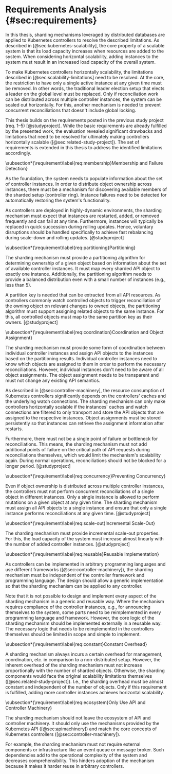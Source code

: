 # Requirements Analysis {#sec:requirements}

In this thesis, sharding mechanisms leveraged by distributed databases are applied to Kubernetes controllers to resolve the described limitations.
As described in [@sec:kubernetes-scalability], the core property of a scalable system is that its load capacity increases when resources are added to the system.
When considering horizontal scalability, adding instances to the system must result in an increased load capacity of the overall system.

To make Kubernetes controllers horizontally scalability, the limitations described in [@sec:scalability-limitations] need to be resolved.
At the core, the restriction to have only a single active instance at any given time must be removed.
In other words, the traditional leader election setup that elects a leader on the global level must be replaced.
Only if reconciliation work can be distributed across multiple controller instances, the system can be scaled out horizontally.
For this, another mechanism is needed to prevent concurrent reconciliations that doesn't include global locking.

This thesis builds on the requirements posted in the previous study project (req. 1–5) [@studyproject].
While the basic requirements are already fulfilled by the presented work, the evaluation revealed significant drawbacks and limitations that need to be resolved for ultimately making controllers horizontally scalable ([@sec:related-study-project]).
The set of requirements is extended in this thesis to address the identified limitations accordingly.

\subsection*{\requirement\label{req:membership}Membership and Failure Detection}

As the foundation, the system needs to populate information about the set of controller instances.
In order to distribute object ownership across instances, there must be a mechanism for discovering available members of the sharded setup (controller ring).
Instance failures need to be detected for automatically restoring the system's functionality.

As controllers are deployed in highly-dynamic environments, the sharding mechanism must expect that instances are restarted, added, or removed frequently and can fail at any time.
Furthermore, instances will typically be replaced in quick succession during rolling updates.
Hence, voluntary disruptions should be handled specifically to achieve fast rebalancing during scale-down and rolling updates.
[@studyproject]

\subsection*{\requirement\label{req:partitioning}Partitioning}

The sharding mechanism must provide a partitioning algorithm for determining ownership of a given object based on information about the set of available controller instances.
It must map every sharded API object to exactly one instance.
Additionally, the partitioning algorithm needs to provide a balanced distribution even with a small number of instances (e.g., less than 5).

A partition key is needed that can be extracted from all API resources.
As controllers commonly watch controlled objects to trigger reconciliation of the owning object on relevant changes to owned objects, the partitioning algorithm must support assigning related objects to the same instance.
For this, all controlled objects must map to the same partition key as their owners.
[@studyproject]

\subsection*{\requirement\label{req:coordination}Coordination and Object Assignment}

The sharding mechanism must provide some form of coordination between individual controller instances and assign API objects to the instances based on the partitioning results.
Individual controller instances need to know which objects are assigned to them in order to perform the necessary reconciliations.
However, individual instances don't need to be aware of all object assignments.
The object assignment needs to be transparent and must not change any existing API semantics.

As described in [@sec:controller-machinery], the resource consumption of Kubernetes controllers significantly depends on the controllers' caches and the underlying watch connections.
The sharding mechanism can only make controllers horizontally scalable if the instances' caches and watch connections are filtered to only transport and store the API objects that are assigned to the respective instances.
Object assignments must be stored persistently so that instances can retrieve the assignment information after restarts.

Furthermore, there must not be a single point of failure or bottleneck for reconciliations.
This means, the sharding mechanism must not add additional points of failure on the critical path of API requests during reconciliations themselves, which would limit the mechanism's scalability again.
During normal operations, reconciliations should not be blocked for a longer period.
[@studyproject]

\subsection*{\requirement\label{req:concurrency}Preventing Concurrency}

Even if object ownership is distributed across multiple controller instances, the controllers must not perform concurrent reconciliations of a single object in different instances.
Only a single instance is allowed to perform mutations on a given object at any given time.
The sharding mechanism must assign all API objects to a single instance and ensure that only a single instance performs reconciliations at any given time.
[@studyproject]

\subsection*{\requirement\label{req:scale-out}Incremental Scale-Out}

The sharding mechanism must provide incremental scale-out properties.
For this, the load capacity of the system must increase almost linearly with the number of added controller instances.
[@studyproject]

\subsection*{\requirement\label{req:reusable}Reusable Implementation}

As controllers can be implemented in arbitrary programming languages and use different frameworks ([@sec:controller-machinery]), the sharding mechanism must be independent of the controller framework and programming language.
The design should allow a generic implementation so that the sharding mechanism can be applied to any controller.

Note that it is not possible to design and implement every aspect of the sharding mechanism in a generic and reusable way.
Where the mechanism requires compliance of the controller instances, e.g., for announcing themselves to the system, some parts need to be reimplemented in every programming language and framework.
However, the core logic of the sharding mechanism should be implemented externally in a reusable way.
The necessary logic that needs to be reimplemented in the controllers themselves should be limited in scope and simple to implement.

\subsection*{\requirement\label{req:constant}Constant Overhead}

A sharding mechanism always incurs a certain overhead for management, coordination, etc. in comparison to a non-distributed setup.
However, the inherent overhead of the sharding mechanism must not increase proportionally with the number of sharded objects.
Otherwise, the sharding components would face the original scalability limitations themselves ([@sec:related-study-project]).
I.e., the sharding overhead must be almost constant and independent of the number of objects.
Only if this requirement is fulfilled, adding more controller instances achieves horizontal scalability.

\subsection*{\requirement\label{req:ecosystem}Only Use API and Controller Machinery}

The sharding mechanism should not leave the ecosystem of API and controller machinery.
It should only use the mechanisms provided by the Kubernetes API ([@sec:apimachinery]) and match the core concepts of Kubernetes controllers ([@sec:controller-machinery]).

For example, the sharding mechanism must not require external components or infrastructure like an event queue or message broker.
Such dependencies add to the operational complexity of the system and decreases comprehensibility.
This hinders adoption of the mechanism because it makes it harder reuse in arbitrary controllers.
